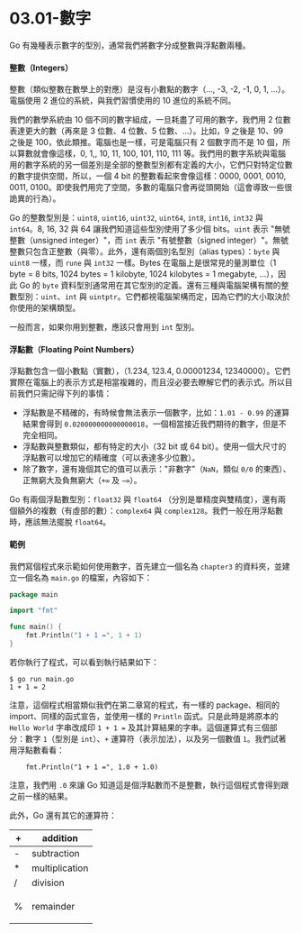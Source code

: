 # 03.01-數字

Go 有幾種表示數字的型別，通常我們將數字分成整數與浮點數兩種。

#### 整數（Integers） <a href="#toc-integers" id="toc-integers"></a>

整數（類似整數在數學上的對應）是沒有小數點的數字（..., -3, -2, -1, 0, 1, ...）。電腦使用 2 進位的系統，與我們習慣使用的 10 進位的系統不同。

我們的數學系統由 10 個不同的數字組成，一旦耗盡了可用的數字，我們用 2 位數表達更大的數（再來是 3 位數、4 位數、5 位數、...）。比如，9 之後是 10、99 之後是 100，依此類推。電腦也是一樣，可是電腦只有 2 個數字而不是 10 個，所以算數就會像這樣，0, 1,, 10, 11, 100, 101, 110, 111 等。我們用的數字系統與電腦用的數字系統的另一個差別是全部的整數型別都有定義的大小，它們只對特定位數的數字提供空間，所以，一個 4 bit 的整數看起來會像這樣：0000, 0001, 0010, 0011, 0100。即使我們用完了空間，多數的電腦只會再從頭開始（這會導致一些很詭異的行為）。

Go 的整數型別是：`uint8`, `uint16`, `uint32`, `uint64`, `int8`, `int16`, `int32` 與 `int64`。8, 16, 32 與 64 讓我們知道這些型別使用了多少個 bits。`uint` 表示 "無號整數（unsigned integer）"，而 `int` 表示 "有號整數（signed integer）"。無號整數只包含正整數（與零）。此外，還有兩個別名型別（alias types）：`byte` 與 `uint8` 一樣，而 `rune` 與 `int32` 一樣。Bytes 在電腦上是很常見的量測單位（1 byte = 8 bits, 1024 bytes = 1 kilobyte, 1024 kilobytes = 1 megabyte, …），因此 Go 的 `byte` 資料型別通常用在其它型別的定義。還有三種與電腦架構有關的整數型別：`uint`、`int` 與 `uintptr`。它們都視電腦架構而定，因為它們的大小取決於你使用的架構類型。

一般而言，如果你用到整數，應該只會用到 `int` 型別。

#### 浮點數（Floating Point Numbers） <a href="#toc-floating-point-numbers" id="toc-floating-point-numbers"></a>

浮點數包含一個小數點（實數），（1.234, 123.4, 0.00001234, 12340000）。它們實際在電腦上的表示方式是相當複雜的，而且沒必要去瞭解它們的表示式。所以目前我們只需記得下列的事情：

* 浮點數是不精確的，有時候會無法表示一個數字，比如：`1.01 - 0.99` 的運算結果會得到 `0.020000000000000018`，一個相當接近我們期待的數字，但是不完全相同。
* 浮點數與整數類似，都有特定的大小（32 bit 或 64 bit）。使用一個大尺寸的浮點數可以增加它的精確度（可以表達多少位數）。
* 除了數字，還有幾個其它的值可以表示："非數字"（`NaN`，類似 `0/0` 的東西）、正無窮大及負無窮大（`+∞` 及 `−∞`）。

Go 有兩個浮點數型別：`float32` 與 `float64` （分別是單精度與雙精度），還有兩個額外的複數（有虛部的數）：`complex64` 與 `complex128`。我們一般在用浮點數時，應該無法擺脫 `float64`。

#### 範例 <a href="#toc" id="toc"></a>

我們寫個程式來示範如何使用數字，首先建立一個名為 `chapter3` 的資料夾，並建立一個名為 `main.go` 的檔案，內容如下：

```go
package main

import "fmt"

func main() {
    fmt.Println("1 + 1 =", 1 + 1)
}
```

若你執行了程式，可以看到執行結果如下：

```
$ go run main.go
1 + 1 = 2
```

注意，這個程式相當類似我們在第二章寫的程式，有一樣的 package、相同的 import、同樣的函式宣告，並使用一樣的 `Println` 函式。只是此時是將原本的 `Hello World` 字串改成印 `1 + 1 =` 及其計算結果的字串。這個運算式有三個部分：數字 `1`（型別是 `int`）、`+` 運算符（表示加法），以及另一個數值 `1`。我們試著用浮點數看看：

```
    fmt.Println("1 + 1 =", 1.0 + 1.0)
```

注意，我們用 `.0` 來讓 Go 知道這是個浮點數而不是整數，執行這個程式會得到跟之前一樣的結果。

此外，Go 還有其它的運算符：



| +  | addition             |
| -- | -------------------- |
| -  | subtraction          |
| \* | multiplication       |
| /  | division             |
| %  | <p>remainder<br></p> |
